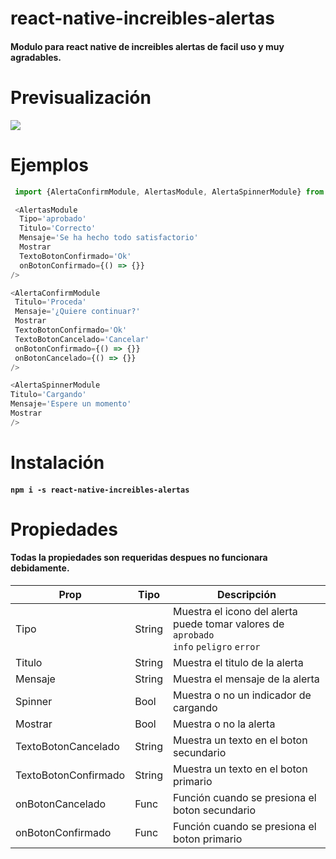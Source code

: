 # react-native-increibles-alertas

#### Modulo para react native de increibles alertas de facil uso y muy agradables.

# Previsualización

![](https://media.giphy.com/media/8xlxkPtq27l6pzHzUp/giphy.gif)


# Ejemplos

```javascript
 import {AlertaConfirmModule, AlertasModule, AlertaSpinnerModule} from 'react-native-increibles-alertas';
 ```
```javascript
 <AlertasModule
  Tipo='aprobado'
  Titulo='Correcto'
  Mensaje='Se ha hecho todo satisfactorio'
  Mostrar
  TextoBotonConfirmado='Ok'
  onBotonConfirmado={() => {}}
/>
 ```
 
 ```javascript
<AlertaConfirmModule
  Titulo='Proceda'
  Mensaje='¿Quiere continuar?'
  Mostrar
  TextoBotonConfirmado='Ok'
  TextoBotonCancelado='Cancelar'
  onBotonConfirmado={() => {}}
  onBotonCancelado={() => {}}
/>
 ```
 
  ```javascript
<AlertaSpinnerModule
  Titulo='Cargando'
  Mensaje='Espere un momento'
  Mostrar
/>
 ```

# Instalación

#### `npm i -s react-native-increibles-alertas`

# Propiedades

#### Todas la propiedades son requeridas despues no funcionara debidamente.

| Prop| Tipo| Descripción|
| ----- | ---- | ---- |
| Tipo | String | Muestra el icono del alerta puede tomar valores de `aprobado`<br/>`info` `peligro` `error`|
| Titulo | String | Muestra el titulo de la alerta|
| Mensaje | String | Muestra el mensaje de la alerta|
| Spinner | Bool | Muestra o no un indicador de cargando|
| Mostrar | Bool | Muestra o no la alerta|
| TextoBotonCancelado | String | Muestra un texto en el boton secundario|
| TextoBotonConfirmado | String | Muestra un texto en el boton primario|
| onBotonCancelado | Func | Función cuando se presiona el boton secundario|
| onBotonConfirmado | Func | Función cuando se presiona el boton primario|
